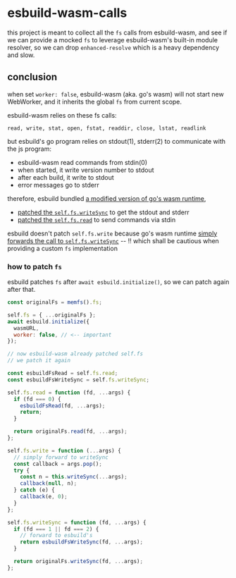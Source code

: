 # esbuild-wasm-calls

this project is meant to collect all the `fs` calls from esbuild-wasm,
and see if we can provide a mocked `fs` to leverage esbuild-wasm's built-in module resolver, so we can drop `enhanced-resolve` which is a heavy dependency and slow.

## conclusion

when set `worker: false`, esbuild-wasm (aka. go's wasm) will not start new WebWorker, and it inherits the global `fs` from current scope.

esbuild-wasm relies on these fs calls:

```
read, write, stat, open, fstat, readdir, close, lstat, readlink
```

but esbuild's go program relies on stdout(1), stderr(2) to communicate with the js program:

- esbuild-wasm read commands from stdin(0)
- when started, it write version number to stdout
- after each build, it write to stdout
- error messages go to stderr

therefore, esbuild bundled [a modified version of go's wasm runtime](https://github.com/evanw/esbuild/blob/f4159a7b823cd5fe2217da2c30e8873d2f319667/scripts/esbuild.js#L240-L241),

- [patched the `self.fs.writeSync`](https://github.com/evanw/esbuild/blob/f4159a7b823cd5fe2217da2c30e8873d2f319667/lib/shared/worker.ts#L17) to get the stdout and stderr
- [patched the `self.fs.read`](https://github.com/evanw/esbuild/blob/f4159a7b823cd5fe2217da2c30e8873d2f319667/lib/shared/worker.ts#L43) to send commands via stdin

esbuild doesn't patch `self.fs.write` because go's wasm runtime [simply forwards the call to `self.fs.writeSync`](https://go.googlesource.com/go.git/+/refs/tags/go1.17rc1/misc/wasm/wasm_exec.js?autodive=0%2F%2F#61)
-- ‼️ which shall be cautious when providing a custom `fs` implementation

### how to patch `fs`

esbuild patches `fs` after `await esbuild.initialize()`, so we can patch again after that.

```js
const originalFs = memfs().fs;

self.fs = { ...originalFs };
await esbuild.initialize({
  wasmURL,
  worker: false, // <-- important
});

// now esbuild-wasm already patched self.fs
// we patch it again

const esbuildFsRead = self.fs.read;
const esbuildFsWriteSync = self.fs.writeSync;

self.fs.read = function (fd, ...args) {
  if (fd === 0) {
    esbuildFsRead(fd, ...args);
    return;
  }

  return originalFs.read(fd, ...args);
};

self.fs.write = function (...args) {
  // simply forward to writeSync
  const callback = args.pop();
  try {
    const n = this.writeSync(...args);
    callback(null, n);
  } catch (e) {
    callback(e, 0);
  }
};

self.fs.writeSync = function (fd, ...args) {
  if (fd === 1 || fd === 2) {
    // forward to esbuild's
    return esbuildFsWriteSync(fd, ...args);
  }

  return originalFs.writeSync(fd, ...args);
};
```
